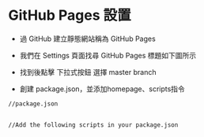 # GitHub Pages 設置
- 過 GitHub 建立靜態網站稱為 GitHub Pages
- 我們在 Settings 頁面找尋 GitHub Pages 標題如下圖所示
- 找到後點擊 下拉式按鈕 選擇 master branch



- 創建 package.json，並添加homepage、scripts指令
~~~sh
//package.json


//Add the following scripts in your package.json
~~~

